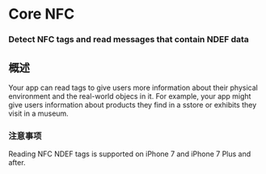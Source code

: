 # Core NFC
### Detect NFC tags and read messages that contain NDEF data
## 概述
Your app can read tags to give users more information about their physical environment and the real-world objecs in it. For example, your app might give users information about products they find in a sstore or exhibits they visit in a museum.
### 注意事项
Reading NFC NDEF tags is supported on iPhone 7 and iPhone 7 Plus and after.
